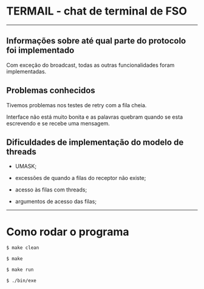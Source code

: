 # TERMAIL - chat de terminal de FSO
------

## Informações sobre até qual parte do protocolo foi implementado
Com exceção do broadcast, todas as outras funcionalidades foram implementadas.

## Problemas conhecidos
Tivemos problemas nos testes de retry com a fila cheia.

Interface não está muito bonita e as palavras quebram quando se esta escrevendo e se recebe uma mensagem.

## Dificuldades de implementação do modelo de threads
- UMASK;

- excessões de quando a filas do receptor não
existe;

- acesso às filas com threads;

- argumentos de acesso das filas;



------
# Como rodar o programa
```bash
$ make clean

$ make

$ make run

$ ./bin/exe
```
